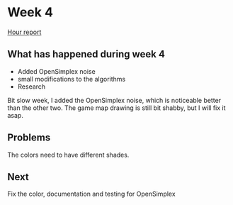 # Week 4  

[Hour report](https://github.com/uberballo/MapGenerator/blob/master/documentation/hour_report.md)

## What has happened during week 4   

* Added OpenSimplex noise
* small modifications to the algorithms
* Research

Bit slow week, I added the OpenSimplex noise, which is noticeable better than the other two. The game map drawing is still bit shabby, but I will fix it asap.

## Problems  
The colors need to have different shades.

## Next 
Fix the color, documentation and testing for OpenSimplex 
